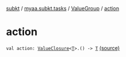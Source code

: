 [subkt](../../index.md) / [myaa.subkt.tasks](../index.md) / [ValueGroup](index.md) / [action](./action.md)

# action

`val action: `[`ValueClosure`](../-value-closure/index.md)`<`[`T`](index.md#T)`>.() -> `[`T`](index.md#T) [(source)](https://github.com/Myaamori/SubKt/blob/0.1.7/src/main/kotlin/myaa/subkt/tasks/tasks.kt#L533)